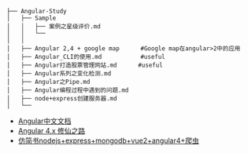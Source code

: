 ```
├── Angular-Study
│   ├── Sample
│   │   ├── 案例之星级评价.md
│   │   └── 
│   │
│   ├── Angular 2,4 + google map      #Google map在angular>2中的应用
│   ├── Angular_CLI的使用.md           #useful
│   ├── Angular打造股票管理网站.md      #useful
│   ├── Angular系列之变化检测.md
│   ├── Angular之Pipe.md
│   ├── Angular编程过程中遇到的问题.md
│   ├── node+express创建服务器.md
│   └── 
```

- [Angular中文文档](https://angular.cn/)
- [Angular 4.x 修仙之路](https://segmentfault.com/a/1190000008754631)
- [仿简书nodejs+express+mongodb+vue2+angular4+爬虫](https://github.com/jiayisheji/jianshu)

